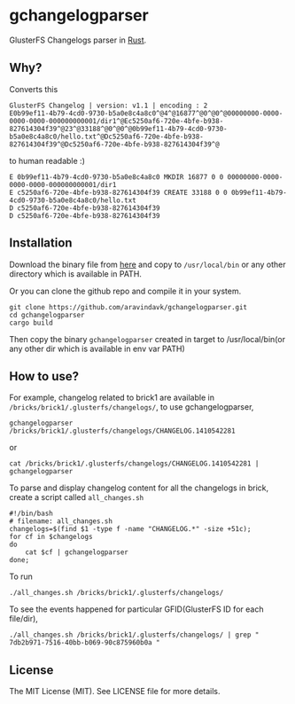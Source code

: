 gchangelogparser
================

GlusterFS Changelogs parser in [Rust](http://rust-lang.org/).

## Why?

Converts this

    GlusterFS Changelog | version: v1.1 | encoding : 2
    E0b99ef11-4b79-4cd0-9730-b5a0e8c4a8c0^@4^@16877^@0^@0^@00000000-0000-0000-0000-000000000001/dir1^@Ec5250af6-720e-4bfe-b938-827614304f39^@23^@33188^@0^@0^@0b99ef11-4b79-4cd0-9730-b5a0e8c4a8c0/hello.txt^@Dc5250af6-720e-4bfe-b938-827614304f39^@Dc5250af6-720e-4bfe-b938-827614304f39^@

to human readable :)

    E 0b99ef11-4b79-4cd0-9730-b5a0e8c4a8c0 MKDIR 16877 0 0 00000000-0000-0000-0000-000000000001/dir1
    E c5250af6-720e-4bfe-b938-827614304f39 CREATE 33188 0 0 0b99ef11-4b79-4cd0-9730-b5a0e8c4a8c0/hello.txt
    D c5250af6-720e-4bfe-b938-827614304f39
    D c5250af6-720e-4bfe-b938-827614304f39

## Installation

Download the binary file from [here](https://github.com/aravindavk/gchangelogparser/releases/tag/v0.0.1) and copy to `/usr/local/bin` or any other directory which is available in PATH.

Or you can clone the github repo and compile it in your system.

    git clone https://github.com/aravindavk/gchangelogparser.git
    cd gchangelogparser
    cargo build

Then copy the binary `gchangelogparser` created in target to /usr/local/bin(or any other dir which is available in env var PATH)

## How to use?

For example, changelog related to brick1 are available in `/bricks/brick1/.glusterfs/changelogs/`, to use gchangelogparser,

    gchangelogparser /bricks/brick1/.glusterfs/changelogs/CHANGELOG.1410542281

or

    cat /bricks/brick1/.glusterfs/changelogs/CHANGELOG.1410542281 | gchangelogparser

To parse and display changelog content for all the changelogs in brick, create a script called `all_changes.sh`

    #!/bin/bash
    # filename: all_changes.sh
    changelogs=$(find $1 -type f -name "CHANGELOG.*" -size +51c);
    for cf in $changelogs
    do
        cat $cf | gchangelogparser
    done;

To run

    ./all_changes.sh /bricks/brick1/.glusterfs/changelogs/

To see the events happened for particular GFID(GlusterFS ID for each file/dir),

    ./all_changes.sh /bricks/brick1/.glusterfs/changelogs/ | grep " 7db2b971-7516-40bb-b069-90c875960b0a "


## License

The MIT License (MIT). See LICENSE file for more details.
